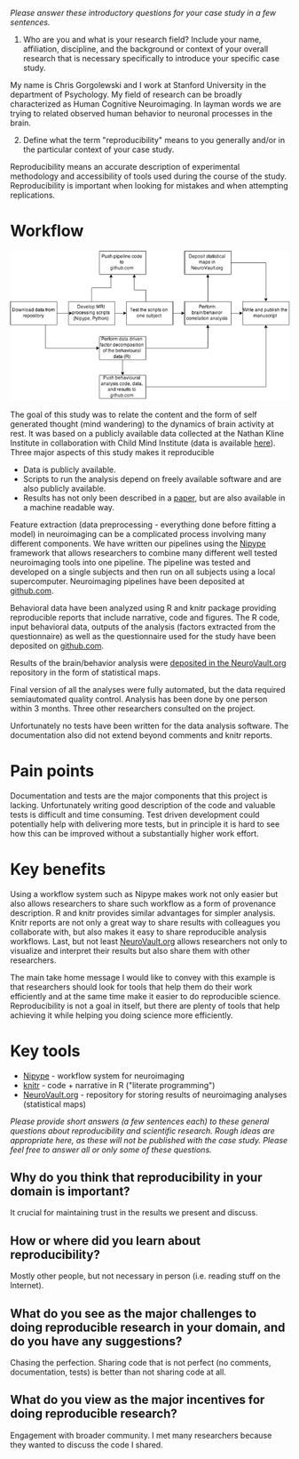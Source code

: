 
*Please answer these introductory questions for your case study in a few sentences.*

1) Who are you and what is your research field? Include your name, affiliation, discipline, and the background or context of your overall research that is necessary specifically to introduce your specific case study.

My name is Chris Gorgolewski and I work at Stanford University in the department of Psychology. My field of research can be broadly characterized as Human Cognitive Neuroimaging. In layman words we are trying to related observed human behavior to neuronal processes in the brain. 

2) Define what the term "reproducibility" means to you generally and/or in the particular context of your case study.

Reproducibility means an accurate description of experimental methodology and accessibility of tools used during the course of the study. Reproducibility is important when looking for mistakes and when attempting replications.

# Workflow

![](cgorgolewski_diagram.png)



The goal of this study was to relate the content and the form of self generated thought (mind wandering) to the dynamics of brain activity at rest. It was based on a publicly available data collected at the Nathan Kline Institute in collaboration with Child Mind Institute (data is available [here](http://fcon_1000.projects.nitrc.org/indi/enhanced/)). Three major aspects of this study makes it reproducible

* Data is publicly available.
* Scripts to run the analysis depend on freely available software and are also publicly available.
* Results has not only been described in a [paper](http://journals.plos.org/plosone/article?id=10.1371/journal.pone.0097176), but are also available in a machine readable way.

Feature extraction (data preprocessing - everything done before fitting a model) in neuroimaging can be a complicated process involving many different components. We have written our pipelines using the [Nipype](http://nipy.org/nipype) framework that allows researchers to combine many different well tested neuroimaging tools into one pipeline. The pipeline was tested and developed on a single subjects and then run on all subjects using a local supercomputer. Neuroimaging pipelines have been deposited at [github.com](https://github.com/NeuroanatomyAndConnectivity/pipelines/tree/master/src/mindwandering).

Behavioral data have been analyzed using R and knitr package providing reproducible reports that include narrative, code and figures. The R code, input behavioral data, outputs of the analysis (factors extracted from the questionnaire) as well as the questionnaire used for the study have been deposited on [github.com](https://github.com/NeuroanatomyAndConnectivity/NYC-Q).

Results of the brain/behavior analysis were [deposited in the NeuroVault.org](http://neurovault.org/collections/16/) repository in the form of statistical maps.

Final version of all the analyses were fully automated, but the data required semiautomated quality control. Analysis has been done by one person within 3 months. Three other researchers consulted on the project.

Unfortunately no tests have been written for the data analysis software. The documentation also did not extend beyond comments and knitr reports.

# Pain points
Documentation and tests are the major components that this project is lacking. Unfortunately writing good description of the code and valuable tests is difficult and time consuming. Test driven development could potentially help with delivering more tests, but in principle it is hard to see how this can be improved without a substantially higher work effort.

# Key benefits
Using a workflow system such as Nipype makes work not only easier but also allows researchers to share such workflow as a form of provenance description. R and knitr provides similar advantages for simpler analysis. Knitr reports are not only a great way to share results with colleagues you collaborate with, but also makes it easy to share reproducible analysis workflows. Last, but not least [NeuroVault.org](http://neurovault.org) allows researchers not only to visualize and interpret their results but also share them with other researchers.

The main take home message I would like to convey with this example is that researchers should look for tools that help them do their work efficiently and at the same time make it easier to do reproducible science. Reproducibility is not a goal in itself, but there are plenty of tools that help achieving it while helping you doing science more efficiently. 

# Key tools
* [Nipype](http://nipy.org/nipype) - workflow system for neuroimaging
* [knitr](http://yihui.name/knitr/) - code + narrative in R ("literate programming")
* [NeuroVault.org](http://neurovault.org) - repository for storing results of neuroimaging analyses (statistical maps)



*Please provide short answers (a few sentences each) to these general questions about reproducibility and scientific research. Rough ideas are appropriate here, as these will not be published with the case study. Please feel free to answer all or only some of these questions.*

## Why do you think that reproducibility in your domain is important?
It crucial for maintaining trust in the results we present and discuss.

## How or where did you learn about reproducibility?
Mostly other people, but not necessary in person (i.e. reading stuff on the Internet).

## What do you see as the major challenges to doing reproducible research in your domain, and do you have any suggestions?
Chasing the perfection. Sharing code that is not perfect (no comments, documentation, tests) is better than not sharing code at all.

## What do you view as the major incentives for doing reproducible research?

Engagement with broader community. I met many researchers because they wanted to discuss the code I shared.
